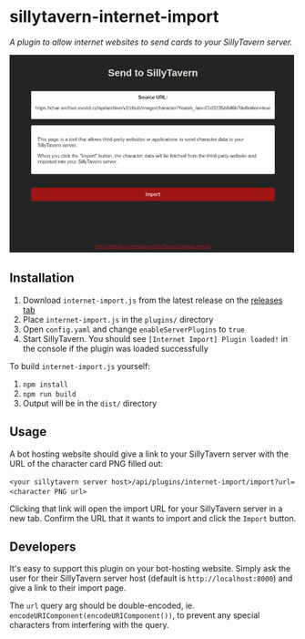 # sillytavern-internet-import

_A plugin to allow internet websites to send cards to your SillyTavern server._

![screenshot](screenshot.png)

## Installation

1. Download `internet-import.js` from the latest release on the [releases tab](https://git.evulid.cc/cyberes/sillytavern-internet-import/releases)
2. Place `internet-import.js` in the `plugins/` directory
3. Open `config.yaml` and change `enableServerPlugins` to `true`
4. Start SillyTavern. You should see `[Internet Import] Plugin loaded!` in the console if the plugin was loaded successfully

To build `internet-import.js` yourself:
1. `npm install`
2. `npm run build`
3. Output will be in the `dist/` directory

## Usage

A bot hosting website should give a link to your SillyTavern server with the URL of the character card PNG filled out:

`<your sillytavern server host>/api/plugins/internet-import/import?url=<character PNG url>`

Clicking that link will open the import URL for your SillyTavern server in a new tab. Confirm the URL that it wants to import and click the `Import` button.

## Developers

It's easy to support this plugin on your bot-hosting website. Simply ask the user for their SillyTavern server host (default is `http://localhost:8000`) and give a link to their import page.

The `url` query arg should be double-encoded, ie. `encodeURIComponent(encodeURIComponent())`, to prevent any special characters from interfering with the query. 